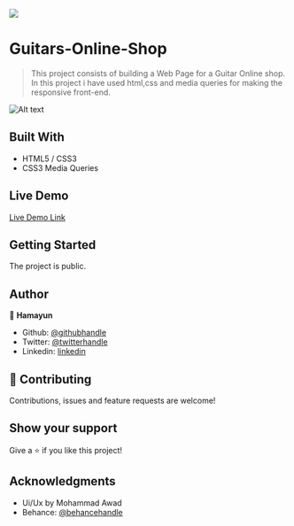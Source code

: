 ![](https://img.shields.io/badge/Microverse-blueviolet)

# Guitars-Online-Shop

> This project consists of building a Web Page for a Guitar Online shop. In this project i have used html,css and media queries for making the responsive front-end.

![Alt text](https://github.com/hamayun-cpu/Guitars-Online-Shop/blob/feature/images/ss.PNG)

## Built With

- HTML5 / CSS3
- CSS3 Media Queries

## Live Demo

[Live Demo Link](https://raw.githack.com/hamayun-cpu/Guitars-Online-Shop/feature/main.html)

## Getting Started

The project is public.

## Author

👤 **Hamayun**

- Github: [@githubhandle](https://github.com/hamayun-cpu)
- Twitter: [@twitterhandle](https://twitter.com/hamayun_waheed?s=09&fbclid=IwAR0rfO9cMDDeCX8LfXf4cCNQDrL4LpJ02Q2csWhcT-VtMQ0Cy9EgTB4Wq8E)
- Linkedin: [linkedin](https://www.linkedin.com/in/hamayun-waheed-3527381b2/)

## 🤝 Contributing

Contributions, issues and feature requests are welcome!

## Show your support

Give a ⭐️ if you like this project!

## Acknowledgments

- Ui/Ux by Mohammad Awad
- Behance: [@behancehandle](https://www.behance.net/M_Awad)
